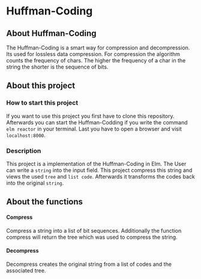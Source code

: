 # Huffman-Coding

## About Huffman-Coding

The Huffman-Coding is a smart way for compression and decompression.
Its used for lossless data compression.
For compression the algorithm counts the frequency of chars.
The higher the frequency of a char in the string the shorter is the sequence of bits.

## About this project

### How to start this project

If you want to use this project you first have to clone this repository.
Afterwards you can start the Huffman-Codding if you write the command `elm reactor` in your terminal.
Last you have to open a browser and visit `localhost:8000`.

### Description

This project is a implementation of the Huffman-Coding in Elm.
The User can write a `string` into the input field.
This project compress this string and views the used `tree` and `list code`.
Afterwards it transforms the codes back into the original `string`.

## About the functions

#### Compress
Compress a string into a list of bit sequences.
Additionally the function compress will return the tree which was used to compress the string.

#### Decompress
Decompress creates the original string from a list of codes and the associated tree.